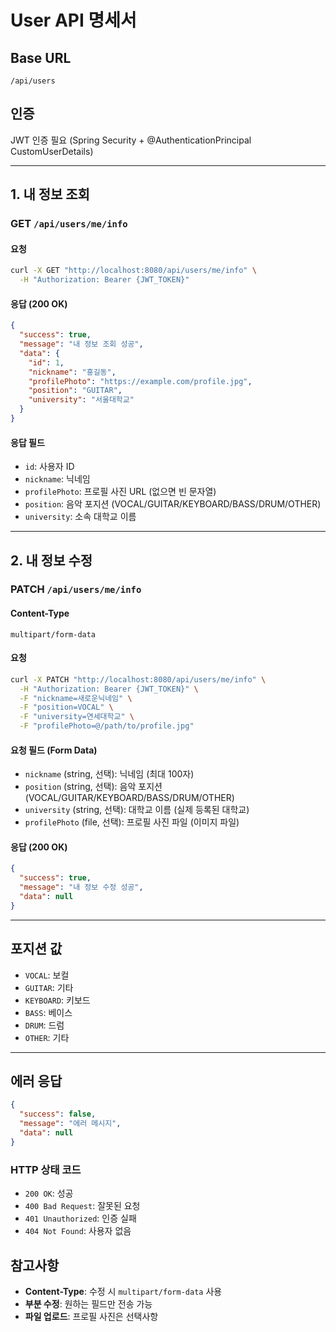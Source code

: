 # User API 명세서

## Base URL
`/api/users`

## 인증
JWT 인증 필요 (Spring Security + @AuthenticationPrincipal CustomUserDetails)

---

## 1. 내 정보 조회
### GET `/api/users/me/info`

#### 요청
```bash
curl -X GET "http://localhost:8080/api/users/me/info" \
  -H "Authorization: Bearer {JWT_TOKEN}"
```

#### 응답 (200 OK)
```json
{
  "success": true,
  "message": "내 정보 조회 성공",
  "data": {
    "id": 1,
    "nickname": "홍길동",
    "profilePhoto": "https://example.com/profile.jpg",
    "position": "GUITAR",
    "university": "서울대학교"
  }
}
```

#### 응답 필드
- `id`: 사용자 ID
- `nickname`: 닉네임
- `profilePhoto`: 프로필 사진 URL (없으면 빈 문자열)
- `position`: 음악 포지션 (VOCAL/GUITAR/KEYBOARD/BASS/DRUM/OTHER)
- `university`: 소속 대학교 이름

---

## 2. 내 정보 수정
### PATCH `/api/users/me/info`

#### Content-Type
`multipart/form-data`

#### 요청
```bash
curl -X PATCH "http://localhost:8080/api/users/me/info" \
  -H "Authorization: Bearer {JWT_TOKEN}" \
  -F "nickname=새로운닉네임" \
  -F "position=VOCAL" \
  -F "university=연세대학교" \
  -F "profilePhoto=@/path/to/profile.jpg"
```

#### 요청 필드 (Form Data)
- `nickname` (string, 선택): 닉네임 (최대 100자)
- `position` (string, 선택): 음악 포지션 (VOCAL/GUITAR/KEYBOARD/BASS/DRUM/OTHER)
- `university` (string, 선택): 대학교 이름 (실제 등록된 대학교)
- `profilePhoto` (file, 선택): 프로필 사진 파일 (이미지 파일)

#### 응답 (200 OK)
```json
{
  "success": true,
  "message": "내 정보 수정 성공",
  "data": null
}
```

---

## 포지션 값
- `VOCAL`: 보컬
- `GUITAR`: 기타
- `KEYBOARD`: 키보드
- `BASS`: 베이스
- `DRUM`: 드럼
- `OTHER`: 기타

---

## 에러 응답
```json
{
  "success": false,
  "message": "에러 메시지",
  "data": null
}
```

### HTTP 상태 코드
- `200 OK`: 성공
- `400 Bad Request`: 잘못된 요청
- `401 Unauthorized`: 인증 실패
- `404 Not Found`: 사용자 없음

## 참고사항
- **Content-Type**: 수정 시 `multipart/form-data` 사용
- **부분 수정**: 원하는 필드만 전송 가능
- **파일 업로드**: 프로필 사진은 선택사항
